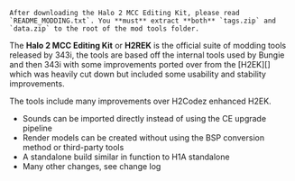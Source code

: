 ```.alert
After downloading the Halo 2 MCC Editing Kit, please read `README_MODDING.txt`. You **must** extract **both** `tags.zip` and `data.zip` to the root of the mod tools folder.
```

The **Halo 2 MCC Editing Kit** or **H2REK** is the official suite of modding tools released by 343i, the tools are based off the internal tools used by Bungie and then 343i with some improvements ported over
from the [H2EK][] which was heavily cut down but included some usability and stability improvements.

The tools include many improvements over H2Codez enhanced H2EK.

- Sounds can be imported directly instead of using the CE upgrade pipeline
- Render models can be created without using the BSP conversion method or third-party tools
- A standalone build similar in function to H1A standalone
- Many other changes, see change log
